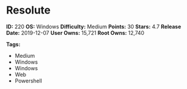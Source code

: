 # Resolute

**ID:** 220
**OS:** Windows
**Difficulty:** Medium
**Points:** 30
**Stars:** 4.7
**Release Date:** 2019-12-07
**User Owns:** 15,721
**Root Owns:** 12,740

**Tags:**
- Medium
- Windows
- Windows
- Web
- Powershell

